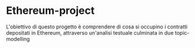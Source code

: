 # Ethereum-project
L'obiettivo di questo progetto è comprendere di cosa si occupino i contratti depositati in Ethereum, attraverso un'analisi testuale culminata in due topic-modelling
